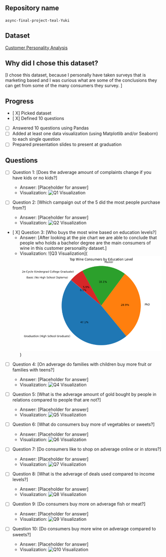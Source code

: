## Repository name
 `async-final-project-teal-Yuki`

## Dataset
[Customer Personality Analysis](https://www.kaggle.com/datasets/imakash3011/customer-personality-analysis)

## Why did I chose this dataset?

[I chose this dataset, because I personally have taken surveys that is marketing based and I was curious what are some of the conclusions they can get from some of the many consumers they survey. ]

## Progress
- [ X] Picked dataset
- [ X] Defined 10 questions
- [ ] Answered 10 questions using Pandas
- [ ] Added at least one data visualization (using Matplotlib and/or Seaborn) to each single question
- [ ] Prepared presentation slides to present at graduation

## Questions
- [ ] Question 1: [Does the adverage amount of complaints change if you have kids or no kids?]
  - Answer: [Placeholder for answer]
  - Visualization: ![Q1 Visualization](https://example.com/path-to-image-1.png)

- [ ] Question 2: [Which campaign out of the 5 did the most people purchase from?]
  - Answer: [Placeholder for answer]
  - Visualization: ![Q2 Visualization](https://example.com/path-to-image-2.png)

- [ X] Question 3: [Who buys the most wine based on education levels?]
  - Answer: [After looking at the pie chart we are able to conclude that people who holds a bachelor degree are the main consumers of wine in this customer personality dataset.]
  - Visualization: ![Q3 Visualization](![alt text](img/Q3.png))

- [ ] Question 4: [On adverage do families with children buy more fruit or families with teens?]
  - Answer: [Placeholder for answer]
  - Visualization: ![Q4 Visualization](https://example.com/path-to-image-4.png)

- [ ] Question 5: [What is the adverage amount of gold bought by people in relations compared to people that are not?]
  - Answer: [Placeholder for answer]
  - Visualization: ![Q5 Visualization](https://example.com/path-to-image-5.png)

- [ ] Question 6: [What do consumers buy more of vegetables or sweets?]
  - Answer: [Placeholder for answer]
  - Visualization: ![Q6 Visualization](https://example.com/path-to-image-6.png)

- [ ] Question 7: [Do consumers like to shop on adverage online or in stores?]
  - Answer: [Placeholder for answer]
  - Visualization: ![Q7 Visualization](https://example.com/path-to-image-7.png)

- [ ] Question 8: [What is the adverage of deals used compared to income levels?]
  - Answer: [Placeholder for answer]
  - Visualization: ![Q8 Visualization](https://example.com/path-to-image-8.png)

- [ ] Question 9: [Do consumers buy more on adverage fish or meat?]
  - Answer: [Placeholder for answer]
  - Visualization: ![Q9 Visualization](https://example.com/path-to-image-9.png)

- [ ] Question 10: [Do consumers buy more wine on adverage compared to sweets?]
  - Answer: [Placeholder for answer]
  - Visualization: ![Q10 Visualization](https://example.com/path-to-image-10.png)
